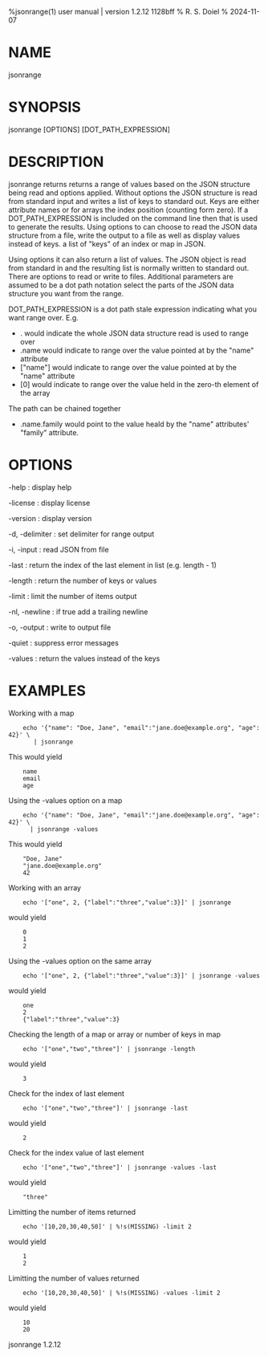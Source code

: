 %jsonrange(1) user manual | version 1.2.12 1128bff
% R. S. Doiel
% 2024-11-07

# NAME

jsonrange 

# SYNOPSIS

jsonrange [OPTIONS] [DOT_PATH_EXPRESSION]

# DESCRIPTION

jsonrange returns returns a range of values based on the JSON structure
being read and options applied.  Without options the JSON structure is
read from standard input and writes a list of keys to standard out. Keys
are either attribute names or for arrays the index position (counting
form zero).  If a DOT_PATH_EXPRESSION is included on the command line then
that is used to generate the results. Using options to can choose to read
the JSON data structure from a file, write the output to a file as well
as display values instead of keys. a list of "keys" of an index or map in
JSON.  

Using options it can also return a list of values.  The JSON object is
read from standard in and the resulting list is normally written to
standard out. There are options to read or write to files.  Additional
parameters are assumed to be a dot path notation select the parts of the
JSON data structure you want from the range. 

DOT_PATH_EXPRESSION is a dot path stale expression indicating what you
want range over.  E.g.

- . would indicate the whole JSON data structure read is used to range over
- .name would indicate to range over the value pointed at by the "name" attribute 
- ["name"] would indicate to range over the value pointed at by the "name" attribute
- [0] would indicate to range over the value held in the zero-th element of the array

The path can be chained together

- .name.family would point to the value heald by the "name" attributes' "family" attribute.

# OPTIONS

-help
: display help

-license
: display license

-version
: display version

-d, -delimiter
: set delimiter for range output

-i, -input
: read JSON from file

-last
: return the index of the last element in list (e.g. length - 1)

-length
: return the number of keys or values

-limit
: limit the number of items output

-nl, -newline
: if true add a trailing newline

-o, -output
: write to output file

-quiet
: suppress error messages

-values
: return the values instead of the keys


# EXAMPLES

Working with a map

~~~
    echo '{"name": "Doe, Jane", "email":"jane.doe@example.org", "age": 42}' \
       | jsonrange
~~~

This would yield

~~~
    name
    email
    age
~~~

Using the -values option on a map

~~~
    echo '{"name": "Doe, Jane", "email":"jane.doe@example.org", "age": 42}' \
      | jsonrange -values
~~~

This would yield

~~~
    "Doe, Jane"
    "jane.doe@example.org"
    42
~~~


Working with an array

~~~
    echo '["one", 2, {"label":"three","value":3}]' | jsonrange
~~~

would yield

~~~
    0
    1
    2
~~~

Using the -values option on the same array

~~~
    echo '["one", 2, {"label":"three","value":3}]' | jsonrange -values
~~~

would yield

~~~
    one
    2
    {"label":"three","value":3}
~~~

Checking the length of a map or array or number of keys in map

~~~
    echo '["one","two","three"]' | jsonrange -length
~~~

would yield

~~~
    3
~~~

Check for the index of last element

~~~
    echo '["one","two","three"]' | jsonrange -last
~~~

would yield

~~~
    2
~~~

Check for the index value of last element

~~~
    echo '["one","two","three"]' | jsonrange -values -last
~~~

would yield

~~~
    "three"
~~~

Limitting the number of items returned

~~~
    echo '[10,20,30,40,50]' | %!s(MISSING) -limit 2
~~~

would yield

~~~
    1
    2
~~~

Limitting the number of values returned

~~~
    echo '[10,20,30,40,50]' | %!s(MISSING) -values -limit 2
~~~

would yield

~~~
    10
    20
~~~

jsonrange 1.2.12

